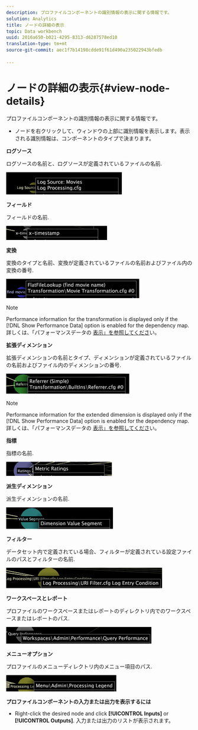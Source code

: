 ```yaml
---
description: プロファイルコンポーネントの識別情報の表示に関する情報です。
solution: Analytics
title: ノードの詳細の表示
topic: Data workbench
uuid: 2016a650-b021-4295-8313-d6287578ed10
translation-type: tm+mt
source-git-commit: aec1f7b14198cdde91f61d490a235022943bfedb

---
```



# ノードの詳細の表示{#view-node-details}

プロファイルコンポーネントの識別情報の表示に関する情報です。

* ノードを右クリックして、ウィンドウの上部に識別情報を表示します。表示される識別情報は、コンポーネントのタイプで決まります。

**ログソース**

ログソースの名前と、ログソースが定義されているファイルの名前.

![](assets/vis_DependencyMap_LogSourceID.png)

**フィールド**

フィールドの名前.

![](assets/vis_DependencyMap_FieldID.png)

**変換**

変換のタイプと名前、変換が定義されているファイルの名前およびファイル内の変換の番号.

![](assets/vis_DependencyMap_TransformationID.png)

>[!NOTE]
>
>Performance information for the transformation is displayed only if the [!DNL Show Performance Data] option is enabled for the dependency map. 詳しくは、「パフォーマンスデータの [表示」を参照してくださ](../../../../../home/c-get-started/c-admin-intrf/c-dataset-mgrs/c-dep-maps/c-disp-perf-data.md#concept-974e2bac3e184f0dab530e63aa4f5ecb)い。

**拡張ディメンション**

拡張ディメンションの名前とタイプ、ディメンションが定義されているファイルの名前およびファイル内のディメンションの番号.

![](assets/vis_DependencyMap_ExtendedDimensionID.png)

>[!NOTE]
>
>Performance information for the extended dimension is displayed only if the [!DNL Show Performance Data] option is enabled for the dependency map. 詳しくは、「パフォーマンスデータの [表示」を参照してくださ](../../../../../home/c-get-started/c-admin-intrf/c-dataset-mgrs/c-dep-maps/c-disp-perf-data.md#concept-974e2bac3e184f0dab530e63aa4f5ecb)い。

**指標**

指標の名前.

![](assets/vis_DependencyMap_MetricID.png)

**派生ディメンション**

派生ディメンションの名前.

![](assets/vis_DependencyMap_DerivedDimensionID.png)

**フィルター**

データセット内で定義されている場合、フィルターが定義されている設定ファイルのパスとフィルターの名前.

![](assets/vis_DependencyMap_FilterID_Dataset.png)

**ワークスペースとレポート**

プロファイルのワークスペースまたはレポートのディレクトリ内でのワークスペースまたはレポートのパス.

![](assets/vis_DependencyMap_WorkspaceID.png)

**メニューオプション**

プロファイルのメニューディレクトリ内のメニュー項目のパス.

![](assets/vis_DependencyMap_MenuID.png)

**プロファイルコンポーネントの入力または出力を表示するには**

* Right-click the desired node and click **[!UICONTROL Inputs]** or **[!UICONTROL Outputs]**. 入力または出力のリストが表示されます。


